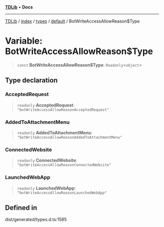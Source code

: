 [**TDLib**](../../../../../../README.md) • **Docs**

***

[TDLib](../../../../../../modules.md) / [index](../../../../../README.md) / [types](../../../README.md) / [default](../README.md) / BotWriteAccessAllowReason$Type

# Variable: BotWriteAccessAllowReason$Type

> `const` **BotWriteAccessAllowReason$Type**: `Readonly`\<`object`\>

## Type declaration

### AcceptedRequest

> `readonly` **AcceptedRequest**: `"botWriteAccessAllowReasonAcceptedRequest"`

### AddedToAttachmentMenu

> `readonly` **AddedToAttachmentMenu**: `"botWriteAccessAllowReasonAddedToAttachmentMenu"`

### ConnectedWebsite

> `readonly` **ConnectedWebsite**: `"botWriteAccessAllowReasonConnectedWebsite"`

### LaunchedWebApp

> `readonly` **LaunchedWebApp**: `"botWriteAccessAllowReasonLaunchedWebApp"`

## Defined in

dist/generated/types.d.ts:1585
